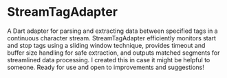 # StreamTagAdapter
A Dart adapter for parsing and extracting data between specified tags in a continuous character stream. StreamTagAdapter efficiently monitors start and stop tags using a sliding window technique, provides timeout and buffer size handling for safe extraction, and outputs matched segments for streamlined data processing.
I created this in case it might be helpful to someone. Ready for use and open to improvements and suggestions!
